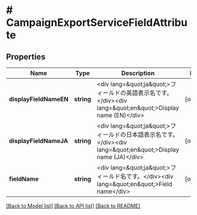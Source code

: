 # # CampaignExportServiceFieldAttribute

## Properties

Name | Type | Description | Notes
------------ | ------------- | ------------- | -------------
**displayFieldNameEN** | **string** | &lt;div lang&#x3D;\&quot;ja\&quot;&gt;フィールドの英語表示名です。&lt;/div&gt;&lt;div lang&#x3D;\&quot;en\&quot;&gt;Display name (EN)&lt;/div&gt; | [optional] 
**displayFieldNameJA** | **string** | &lt;div lang&#x3D;\&quot;ja\&quot;&gt;フィールドの日本語表示名です。&lt;/div&gt;&lt;div lang&#x3D;\&quot;en\&quot;&gt;Display name (JA)&lt;/div&gt; | [optional] 
**fieldName** | **string** | &lt;div lang&#x3D;\&quot;ja\&quot;&gt;フィールド名です。&lt;/div&gt;&lt;div lang&#x3D;\&quot;en\&quot;&gt;Field name&lt;/div&gt; | [optional] 

[[Back to Model list]](../../README.md#documentation-for-models) [[Back to API list]](../../README.md#documentation-for-api-endpoints) [[Back to README]](../../README.md)



